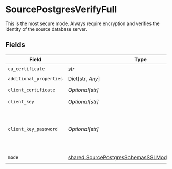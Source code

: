 # SourcePostgresVerifyFull

This is the most secure mode. Always require encryption and verifies the identity of the source database server.


## Fields

| Field                                                                                                                | Type                                                                                                                 | Required                                                                                                             | Description                                                                                                          |
| -------------------------------------------------------------------------------------------------------------------- | -------------------------------------------------------------------------------------------------------------------- | -------------------------------------------------------------------------------------------------------------------- | -------------------------------------------------------------------------------------------------------------------- |
| `ca_certificate`                                                                                                     | *str*                                                                                                                | :heavy_check_mark:                                                                                                   | CA certificate                                                                                                       |
| `additional_properties`                                                                                              | Dict[str, *Any*]                                                                                                     | :heavy_minus_sign:                                                                                                   | N/A                                                                                                                  |
| `client_certificate`                                                                                                 | *Optional[str]*                                                                                                      | :heavy_minus_sign:                                                                                                   | Client certificate                                                                                                   |
| `client_key`                                                                                                         | *Optional[str]*                                                                                                      | :heavy_minus_sign:                                                                                                   | Client key                                                                                                           |
| `client_key_password`                                                                                                | *Optional[str]*                                                                                                      | :heavy_minus_sign:                                                                                                   | Password for keystorage. If you do not add it - the password will be generated automatically.                        |
| `mode`                                                                                                               | [shared.SourcePostgresSchemasSSLModeSSLModes6Mode](../../models/shared/sourcepostgresschemassslmodesslmodes6mode.md) | :heavy_check_mark:                                                                                                   | N/A                                                                                                                  |